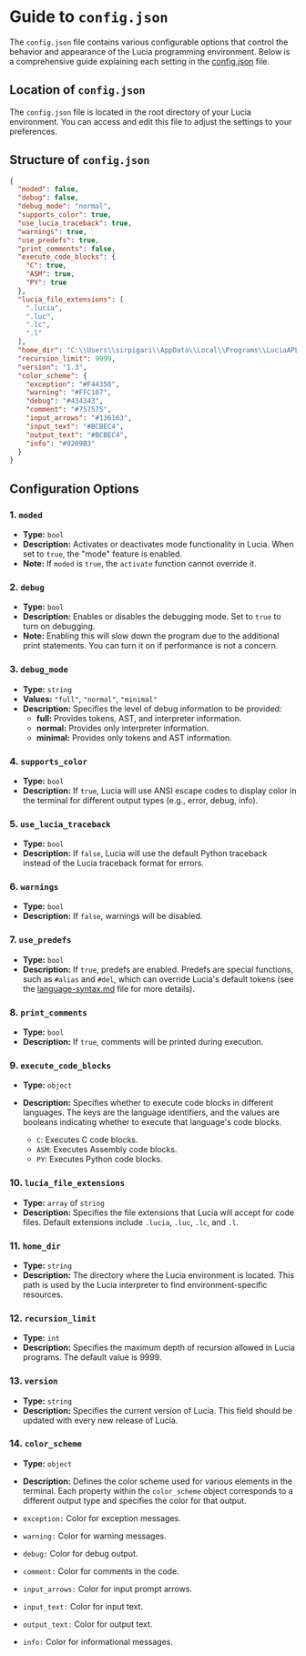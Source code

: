 Guide to `config.json`
======================

The `config.json` file contains various configurable options that control the behavior and appearance of the Lucia programming environment. Below is a comprehensive guide explaining each setting in the [config.json](../config.json) file.

Location of `config.json`
-------------------------

The `config.json` file is located in the root directory of your Lucia environment. You can access and edit this file to adjust the settings to your preferences.

Structure of `config.json`
--------------------------

```json
{
  "moded": false,
  "debug": false,
  "debug_mode": "normal",
  "supports_color": true,
  "use_lucia_traceback": true,
  "warnings": true,
  "use_predefs": true,
  "print_comments": false,
  "execute_code_blocks": {
    "C": true,
    "ASM": true,
    "PY": true
  },
  "lucia_file_extensions": [
    ".lucia",
    ".luc",
    ".lc",
    ".l"
  ],
  "home_dir": "C:\\Users\\sirpigari\\AppData\\Local\\Programs\\LuciaAPL\\env",
  "recursion_limit": 9999,
  "version": "1.3",
  "color_scheme": {
    "exception": "#F44350",
    "warning": "#FFC107",
    "debug": "#434343",
    "comment": "#757575",
    "input_arrows": "#136163",
    "input_text": "#BCBEC4",
    "output_text": "#BCBEC4",
    "info": "#9209B3"
  }
}
```

Configuration Options
---------------------

### 1\. `moded`

*   **Type:** `bool`
*   **Description:** Activates or deactivates mode functionality in Lucia. When set to `true`, the "mode" feature is enabled.
*   **Note:** If `moded` is `true`, the `activate` function cannot override it.

### 2\. `debug`

*   **Type:** `bool`
*   **Description:** Enables or disables the debugging mode. Set to `true` to turn on debugging.
*   **Note:** Enabling this will slow down the program due to the additional print statements. You can turn it on if performance is not a concern.

### 3\. `debug_mode`

*   **Type:** `string`
*   **Values:** `"full"`, `"normal"`, `"minimal"`
*   **Description:** Specifies the level of debug information to be provided:
    *   **full:** Provides tokens, AST, and interpreter information.
    *   **normal:** Provides only interpreter information.
    *   **minimal:** Provides only tokens and AST information.

### 4\. `supports_color`

*   **Type:** `bool`
*   **Description:** If `true`, Lucia will use ANSI escape codes to display color in the terminal for different output types (e.g., error, debug, info).

### 5\. `use_lucia_traceback`

*   **Type:** `bool`
*   **Description:** If `false`, Lucia will use the default Python traceback instead of the Lucia traceback format for errors.

### 6\. `warnings`

*   **Type:** `bool`
*   **Description:** If `false`, warnings will be disabled.

### 7\. `use_predefs`

*   **Type:** `bool`
*   **Description:** If `true`, predefs are enabled. Predefs are special functions, such as `#alias` and `#del`, which can override Lucia's default tokens (see the [language-syntax.md](language-syntax.md#predefs) file for more details).

### 8\. `print_comments`

*   **Type:** `bool`
*   **Description:** If `true`, comments will be printed during execution.

### 9\. `execute_code_blocks`
*   **Type:** `object`
*   **Description:** Specifies whether to execute code blocks in different languages. The keys are the language identifiers, and the values are booleans indicating whether to execute that language's code blocks.

    *   `C`: Executes C code blocks.
    *   `ASM`: Executes Assembly code blocks.
    *   `PY`: Executes Python code blocks.
### 10\. `lucia_file_extensions`

*   **Type:** `array` of `string`
*   **Description:** Specifies the file extensions that Lucia will accept for code files. Default extensions include `.lucia`, `.luc`, `.lc`, and `.l`.

### 11\. `home_dir`

*   **Type:** `string`
*   **Description:** The directory where the Lucia environment is located. This path is used by the Lucia interpreter to find environment-specific resources.

### 12\. `recursion_limit`

*   **Type:** `int`
*   **Description:** Specifies the maximum depth of recursion allowed in Lucia programs. The default value is 9999.

### 13\. `version`

*   **Type:** `string`
*   **Description:** Specifies the current version of Lucia. This field should be updated with every new release of Lucia.

### 14\. `color_scheme`

*   **Type:** `object`
*   **Description:** Defines the color scheme used for various elements in the terminal. Each property within the `color_scheme` object corresponds to a different output type and specifies the color for that output.

*   `exception:` Color for exception messages.
*   `warning:` Color for warning messages.
*   `debug:` Color for debug output.
*   `comment:` Color for comments in the code.
*   `input_arrows:` Color for input prompt arrows.
*   `input_text:` Color for input text.
*   `output_text:` Color for output text.
*   `info:` Color for informational messages.